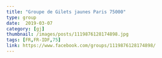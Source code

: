 ```yaml
---
title: "Groupe de Gilets jaunes Paris 75000"
type: group
date:  2019-03-07
category: [gj]
thumbnail: /images/posts/1119876128174898.jpg
tags: [FR,FR-IDF,75]
link: https://www.facebook.com/groups/1119876128174898/
---
```

